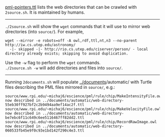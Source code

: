 [pml-pointers.ttl](https://github.com/timrdf/plunk/blob/master/instances/web-directories/manual/pml-pointers.ttl) lists the web directories that can be crawled with `2source.sh`. It is maintained by humans.

----

`./2source.sh` will show the `wget` commands that it will use to mirror web directories (into `source/`). For example,

```
wget --mirror -e robots=off -A owl,rdf,ttl,nt,n3 --no-parent http://iw.cs.utep.edu/astronomy/
  -|- skipped -|- http://rio.cs.utep.edu/ciserver/person/ - local directory already exists; skipping to avoid duplication.
```

Use the `-w` flag to perform the `wget` commands.  
`./2source.sh -w` will add directories and files into `source/`.

----

Running `2documents.sh` will populate [../documents](https://github.com/timrdf/plunk/tree/master/instances/documents)/automatic/ with Turtle files describing the PML files mirrored in `source/`, e.g.:

```
source/www.rpi.edu/~michaj6/escience/pml/rule/chip/MakeIntensityFile.owl now described in ../documents/automatic/web-directory-55eb30ff927bf2c2b9494aa9ef14ac2f.ttl 
source/www.rpi.edu/~michaj6/escience/pml/rule/chip/MakeVelocityFile.owl now described in ../documents/automatic/web-directory-be7ebc6f11c649c6ee5116467ff82dd2.ttl 
source/www.rpi.edu/~michaj6/escience/pml/rule/chip/RecordRawImage.owl now described in ../documents/automatic/web-directory-060533fb45e9f0c93e1bd142f290c4e3.ttl 
```
